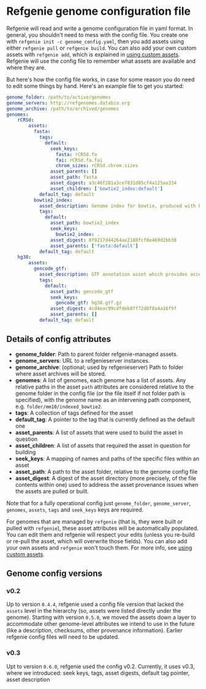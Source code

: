 # Refgenie genome configuration file

Refgenie will read and write a genome configuration file in yaml format. In general, you shouldn't need to mess with the config file. You create one with `refgenie init -c genome_config.yaml`, then you add assets using either `refgenie pull` or `refgenie build`. You can also add your own custom assets with `refgenie add`, which is explained in [using custom assets](custom_assets.md).  Refgenie will use the config file to remember what assets are available and where they are.

But here's how the config file works, in case for some reason you do need to edit some things by hand. Here's an example file to get you started: 

```yaml
genome_folder: /path/to/active/genomes
genome_servers: http://refgenomes.databio.org
genome_archive: /path/to/archived/genomes
genomes:
    rCRSd:
        assets:
          fasta:
            tags:
              default:
                seek_keys:
                  fasta: rCRSd.fa
                  fai: rCRSd.fa.fai
                  chrom_sizes: rCRSd.chrom.sizes
                asset_parents: []
                asset_path: fasta
                asset_digest: a3c46f201a3ce7831d85cf4a125aa334
                asset_children: ['bowtie2_index:default']
            default_tag: default
          bowtie2_index:
            asset_description: Genome index for bowtie, produced with bowtie-build
            tags:
              default:
                asset_path: bowtie2_index
                seek_keys:
                  bowtie2_index: .
                asset_digest: 0f9217d44264ae2188fcf8e469d2bb38
                asset_parents: ['fasta:default']
            default_tag: default
    hg38:
        assets:
          gencode_gtf:
            asset_description: GTF annotation asset which provides access to all annotated transcripts which make up an Ensembl gene set.
            tags:
              default:
                asset_path: gencode_gtf
                seek_keys:
                  gencode_gtf: hg38.gtf.gz
                asset_digest: 4cd4eac99cdfdeb8ff72d8f8a4a16f9f
                asset_parents: []
            default_tag: default
```

## Details of config attributes

- **genome_folder**: Path to parent folder refgenie-managed assets.
- **genome_servers**: URL to a refgenieserver instances.
- **genome_archive**: (optional; used by refgenieserver) Path to folder where asset archives will be stored.
- **genomes**: A list of genomes, each genome has a list of assets. Any relative paths in the asset `path` attributes are considered relative to the genome folder in the config file (or the file itself if not folder path is specified), with the genome name as an intervening path component, e.g. `folder/mm10/indexed_bowtie2`.
- **tags**: A collection of tags defined for the asset
- **default_tag**: A pointer to the tag that is currently defined as the default one
- **asset_parents**: A list of assets that were used to build the asset in question
- **asset_children**: A list of assets that required the asset in question for building
- **seek_keys**: A mapping of names and paths of the specific files within an asset
- **asset_path**: A path to the asset folder, relative to the genome config file
- **asset_digest**: A digest of the asset directory (more precisely, of the file contents within one) used to address the asset provenance issues when the assets are pulled or built.

Note that for a fully operational config just `genome_folder`, `genome_server`, `genomes`, `assets`, `tags` and `seek_keys` keys are required.

For genomes that are managed by `refgenie` (that is, they were built or pulled with `refgenie`), these asset attributes will be automatically populated. You can edit them and refgenie will respect your edits (unless you re-build or re-pull the asset, which will overwrite those fields). You can also add your own assets and `refgenie` won't touch them. For more info, see [using custom assets](custom_assets.md).

## Genome config versions

### v0.2
Up to version `0.4.4`, refgenie used a config file version that lacked the `assets` level in the hierarchy (so, assets were listed directly under the genome). Starting with version `0.5.0`, we moved the assets down a layer to accommodate other genome-level attributes we intend to use in the future (like a description, checksums, other provenance information). Earlier refgenie config files will need to be updated. 

### v0.3
Upt to version `0.6.0`, refgenie used the config v0.2. Currently, it uses v0.3, where we introduced: seek keys, tags, asset digests, default tag pointer, asset description
  
 
